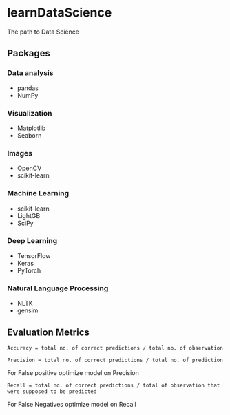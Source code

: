 # learnDataScience
The path to Data Science

## Packages

### Data analysis
* pandas
* NumPy

### Visualization
* Matplotlib
* Seaborn

### Images
* OpenCV
* scikit-learn

### Machine Learning
* scikit-learn
* LightGB
* SciPy

### Deep Learning
* TensorFlow
* Keras
* PyTorch

### Natural Language Processing
* NLTK
* gensim


## Evaluation Metrics

```
Accuracy = total no. of correct predictions / total no. of observation
```
```
Precision = total no. of correct predictions / total no. of prediction
```
For False positive optimize model on Precision
```
Recall = total no. of correct predictions / total of observation that were supposed to be predicted
```
For False Negatives optimize model on Recall

